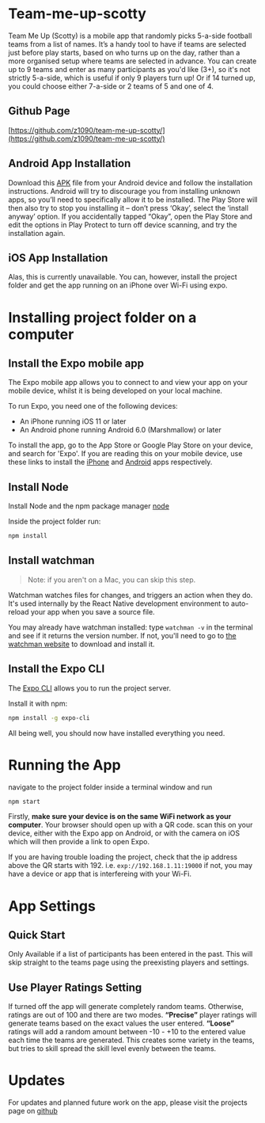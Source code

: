 # Team-me-up-scotty

Team Me Up (Scotty) is a mobile app that randomly picks 5-a-side football teams from a list of names. It’s a handy tool to have if teams are selected just before play starts, based on who turns up on the day, rather than a more organised setup where teams are selected in advance. You can create up to 9 teams and enter as many participants as you'd like (3+), so it's not strictly 5-a-side, which is useful if only 9 players turn up! Or if 14 turned up, you could choose either 7-a-side or 2 teams of 5 and one of 4.

## Github Page

[https://github.com/z1090/team-me-up-scotty/](https://github.com/z1090/team-me-up-scotty/)

<!-- break -->

## Android App Installation

Download this [APK](https://drive.google.com/drive/folders/1bcA7hpoCwWewikyZK5JWfCBg8uDyf9G4)
file from your Android device and follow the installation instructions. Android will try to discourage you from installing unknown apps, so you’ll need to specifically allow it to be installed. The Play Store will then also try to stop you installing it – don’t press ‘Okay’, select the ‘install anyway’ option. If you accidentally tapped “Okay”, open the Play Store and edit the options in Play Protect to turn off device scanning, and try the installation again.

## iOS App Installation

Alas, this is currently unavailable. You can, however, install the project folder and get the app running on an iPhone over Wi-Fi using expo.

<!-- break -->

# Installing project folder on a computer

## Install the Expo mobile app

The Expo mobile app allows you to connect to and view your app on your mobile device, whilst it is being developed on your local machine.

To run Expo, you need one of the following devices:

-   An iPhone running iOS 11 or later
-   An Android phone running Android 6.0 (Marshmallow) or later

To install the app, go to the App Store or Google Play Store on your device, and search for 'Expo'. If you are reading this on your mobile device, use these links to install the [iPhone](https://itunes.apple.com/app/apple-store/id982107779?mt=8) and [Android](https://play.google.com/store/apps/details?id=host.exp.exponent) apps respectively.

<!-- break -->

## Install Node

Install Node and the npm package manager [node](https://nodejs.org/en/download/)

Inside the project folder run:

```bash
npm install
```

## Install watchman

> Note: if you aren't on a Mac, you can skip this step.

Watchman watches files for changes, and triggers an action when they do. It's used internally by the React Native development environment to auto-reload your app when you save a source file.

You may already have watchman installed: type `watchman -v` in the terminal and see if it returns the version number. If not, you'll need to go to [the watchman website](https://facebook.github.io/watchman/) to download and install it.

<!-- break -->

## Install the Expo CLI

The [Expo CLI](https://docs.expo.io/versions/latest/workflow/expo-cli) allows you to run the project server.

Install it with npm:

```bash
npm install -g expo-cli
```

All being well, you should now have installed everything you need.

<!-- break -->

# Running the App

navigate to the project folder inside a terminal window and run

```bash
npm start
```

Firstly, **make sure your device is on the same WiFi network as your computer**. Your browser should open up with a QR code. scan this on your device, either with the Expo app on Android, or with the camera on iOS which will then provide a link to open Expo.

If you are having trouble loading the project, check that the ip address above the QR starts with 192. i.e. `exp://192.168.1.11:19000` if not, you may have a device or app that is interfereing with your Wi-Fi.

<!-- break -->

# App Settings

## Quick Start

Only Available if a list of participants has been entered in the past. This will skip straight to the teams page using the preexisting players and settings.

## Use Player Ratings Setting

If turned off the app will generate completely random teams. Otherwise, ratings are out of 100 and there are two modes.
**“Precise”** player ratings will generate teams based on the exact values the user entered.
**“Loose”** ratings will add a random amount between -10 - +10 to the entered value each time the teams are generated. This creates some variety in the teams, but tries to skill spread the skill level evenly between the teams.

<!-- break -->

# Updates

For updates and planned future work on the app, please visit the projects page on [github](https://github.com/z1090/team-me-up-scotty/projects)
